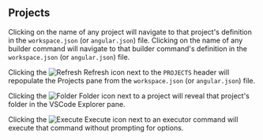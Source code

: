 ## Projects

Clicking on the name of any project will navigate to that project's definition in the `workspace.json` (or `angular.json`) file. Clicking on the name of any builder command will navigate to that builder command's definition in the `workspace.json` (or `angular.json`) file.

Clicking the ![Refresh](https://raw.githubusercontent.com/nrwl/nx-console/ba40a1c4a53d48b89a05a2f0d77a4139f9de6cc2/apps/vscode/src/assets/refresh-light.svg) Refresh icon next to the `PROJECTS` header will repopulate the Projects pane from the `workspace.json` (or `angular.json`) file.

Clicking the ![Folder](https://raw.githubusercontent.com/nrwl/nx-console/ba40a1c4a53d48b89a05a2f0d77a4139f9de6cc2/apps/vscode/src/assets/folder-light.svg) Folder icon next to a project will reveal that project's folder in the VSCode Explorer pane.

Clicking the ![Execute](https://raw.githubusercontent.com/nrwl/nx-console/ba40a1c4a53d48b89a05a2f0d77a4139f9de6cc2/apps/vscode/src/assets/continue-light.svg) Execute icon next to an executor command will execute that command without prompting for options.
